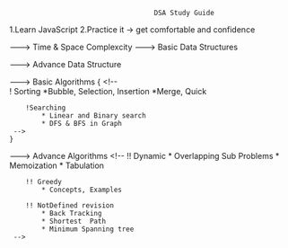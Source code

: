                                         DSA Study Guide
1.Learn JavaScript
2.Practice it -> get comfortable and confidence
                                <!--** Done when you will stop thinking about syntax? (where to start and where to end)====>  -->


---> Time & Space Complexcity
---> Basic Data Structures
        <!-- 
            !! String and Array
            !! Linked List
            !! Stack and Queue
         -->

---> Advance Data Structure
            <!--
                !! Trees 
                !! Heaps
                !! Graphs
             -->

---> Basic Algorithms {
    <!--    
        ! Sorting 
            *Bubble, Selection, Insertion
            *Merge, Quick

        !Searching
            * Linear and Binary search
            * DFS & BFS in Graph
     -->
    }

---> Advance Algorithms
    <!--
        !! Dynamic 
            * Overlapping Sub Problems
            * Memoization
            * Tabulation

        !! Greedy
            * Concepts, Examples

        !! NotDefined revision
            * Back Tracking
            * Shortest  Path
            * Minimum Spanning tree
     -->
